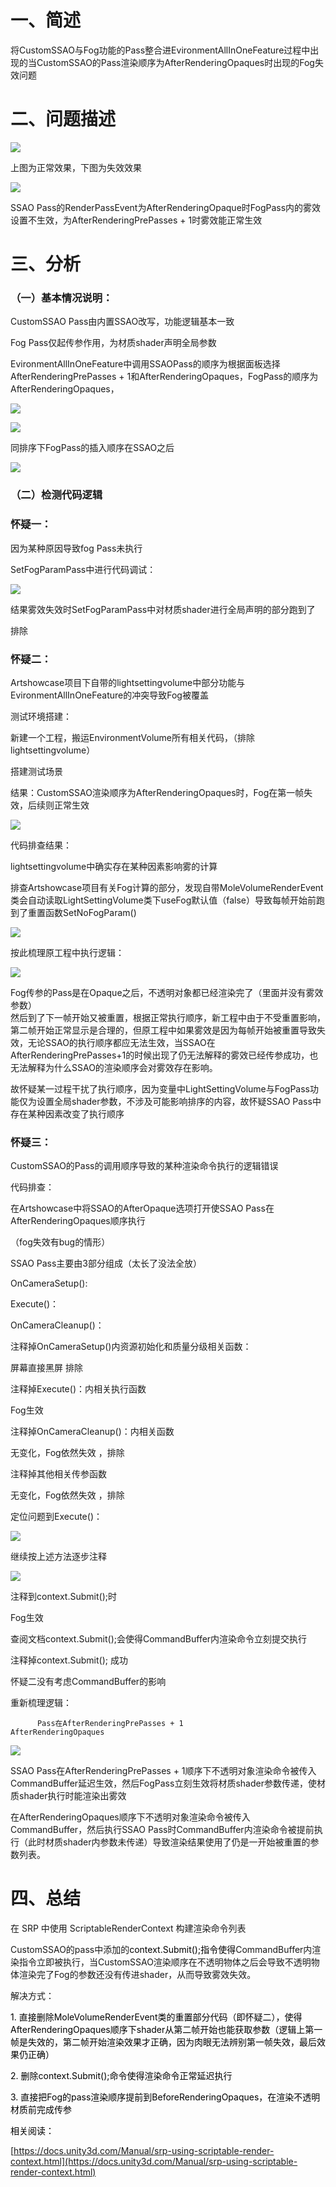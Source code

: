 # 一、简述
将CustomSSAO与Fog功能的Pass整合进EvironmentAllInOneFeature过程中出现的当CustomSSAO的Pass渲染顺序为AfterRenderingOpaques时出现的Fog失效问题

# 二、问题描述
![](https://cdn.nlark.com/yuque/0/2024/png/45145007/1720594399490-5c211aee-597c-4759-9b40-0cb1be07ccd9.png)

上图为正常效果，下图为失效效果

![](https://cdn.nlark.com/yuque/0/2024/png/45145007/1720594404286-b9b97b6b-d713-4b25-b8ef-e14a8a66f760.png)

SSAO Pass的RenderPassEvent为AfterRenderingOpaque时FogPass内的雾效设置不生效，为AfterRenderingPrePasses + 1时雾效能正常生效



# 三、分析
### （一）**基本情况说明：**
CustomSSAO Pass由内置SSAO改写，功能逻辑基本一致

Fog Pass仅起传参作用，为材质shader声明全局参数

EvironmentAllInOneFeature中调用SSAOPass的顺序为根据面板选择AfterRenderingPrePasses + 1和AfterRenderingOpaques，FogPass的顺序为AfterRenderingOpaques，

![](https://cdn.nlark.com/yuque/0/2024/png/45145007/1720597493487-2f08d5c0-6f22-4973-b641-47ad7da33c21.png)

![](https://cdn.nlark.com/yuque/0/2024/png/45354151/1720506459505-5fab7ce0-c13f-456b-a075-b61ffdb336fc.png)

同排序下FogPass的插入顺序在SSAO之后

![](https://cdn.nlark.com/yuque/0/2024/png/45145007/1720509670222-dcbf7e91-e277-4233-af4f-a9f8368b424c.png)

### 
### （二）检测代码逻辑
### 怀疑一：
因为某种原因导致fog Pass未执行

SetFogParamPass中进行代码调试：

![](https://cdn.nlark.com/yuque/0/2024/png/45145007/1720594084690-b82a666b-838c-445a-bd87-62955af1c643.png)

结果雾效失效时SetFogParamPass中对材质shader进行全局声明的部分跑到了

排除



### 怀疑二：
Artshowcase项目下自带的lightsettingvolume中部分功能与EvironmentAllInOneFeature的冲突导致Fog被覆盖

测试环境搭建：

新建一个工程，搬运EnvironmentVolume所有相关代码，（排除lightsettingvolume）

搭建测试场景

结果：CustomSSAO渲染顺序为AfterRenderingOpaques时，Fog在第一帧失效，后续则正常生效

![](https://cdn.nlark.com/yuque/0/2024/png/45145007/1720601529946-b19984cc-281e-44a6-9c43-4ce23b4e4974.png)

代码排查结果：

lightsettingvolume中确实存在某种因素影响雾的计算

排查Artshowcase项目有关Fog计算的部分，发现自带MoleVolumeRenderEvent类会自动读取LightSettingVolume类下useFog默认值（false）导致每帧开始前跑到了重置函数SetNoFogParam()

![](https://cdn.nlark.com/yuque/0/2024/png/45145007/1720597716165-a5e791d7-2cba-4340-9908-2a559ea0ed82.png)

按此梳理原工程中执行逻辑：

![](https://cdn.nlark.com/yuque/0/2024/png/45145007/1720664227323-98465650-97ce-4d09-b86d-2ea48a2046b7.png)

Fog传参的Pass是在Opaque之后，不透明对象都已经渲染完了（里面并没有雾效参数）  
然后到了下一帧开始又被重置，根据正常执行顺序，新工程中由于不受重置影响，第二帧开始正常显示是合理的，但原工程中如果雾效是因为每帧开始被重置导致失效，无论SSAO的执行顺序都应无法生效，当SSAO在AfterRenderingPrePasses+1的时候出现了仍无法解释的雾效已经传参成功，也无法解释为什么SSAO的渲染顺序会对雾效存在影响。

故怀疑某一过程干扰了执行顺序，因为变量中LightSettingVolume与FogPass功能仅为设置全局shader参数，不涉及可能影响排序的内容，故怀疑SSAO Pass中存在某种因素改变了执行顺序



### 怀疑三：
CustomSSAO的Pass的调用顺序导致的某种渲染命令执行的逻辑错误

代码排查：

在Artshowcase中将SSAO的AfterOpaque选项打开使SSAO Pass在AfterRenderingOpaques顺序执行

（fog失效有bug的情形）



SSAO Pass主要由3部分组成（太长了没法全放）

OnCameraSetup():

Execute()：

OnCameraCleanup()：



注释掉OnCameraSetup()内资源初始化和质量分级相关函数：

屏幕直接黑屏 排除

注释掉Execute()：内相关执行函数

Fog生效

注释掉OnCameraCleanup()：内相关函数

无变化，Fog依然失效 ，排除

注释掉其他相关传参函数

无变化，Fog依然失效 ，排除

定位问题到Execute()：

![](https://cdn.nlark.com/yuque/0/2024/png/45145007/1720592954944-6d58885a-1b61-4189-af89-eb8517195fc9.png)

继续按上述方法逐步注释

![](https://cdn.nlark.com/yuque/0/2024/png/45145007/1720593159446-19338c48-9d88-4806-a33c-afcb31387ebc.png)

注释到context.Submit();时

Fog生效

查阅文档context.Submit();会使得CommandBuffer内渲染命令立刻提交执行

注释掉context.Submit(); 成功

怀疑二没有考虑CommandBuffer的影响

重新梳理逻辑：

          Pass在AfterRenderingPrePasses + 1                            AfterRenderingOpaques   

![](https://cdn.nlark.com/yuque/0/2024/png/45145007/1720665001487-e0e1661d-209a-47cd-80dd-57493a53e16b.png)

SSAO Pass在AfterRenderingPrePasses + 1顺序下不透明对象渲染命令被传入CommandBuffer延迟生效，然后FogPass立刻生效将材质shader参数传递，使材质shader执行时能渲染出雾效

在AfterRenderingOpaques顺序下不透明对象渲染命令被传入CommandBuffer，然后执行SSAO Pass时CommandBuffer内渲染命令被提前执行（此时材质shader内参数未传递）导致渲染结果使用了仍是一开始被重置的参数列表。



# 四、总结
在 SRP 中使用 ScriptableRenderContext 构建渲染命令列表

CustomSSAO的pass中添加的<font style="color:black;">context.Submit();指令使得</font>CommandBuffer内渲染指令立即被执行，当CustomSSAO渲染顺序在不透明物体之后会导致不透明物体渲染完了Fog的参数还没有传进shader，从而导致雾效失效。



解决方式：

<font style="color:black;">1. 直接删除MoleVolumeRenderEvent类的重置部分代码（即怀疑二），使得AfterRenderingOpaques顺序下shader从第二帧开始也能获取参数（逻辑上第一帧是失效的，第二帧开始渲染效果才正确，因为肉眼无法辨别第一帧失效，最后效果仍正确）</font>

<font style="color:black;">2. 删除context.Submit();命令使得渲染命令正常延迟执行</font>

<font style="color:black;">3. 直接把Fog的pass渲染顺序提前到BeforeRenderingOpaques，在渲染不透明材质前完成传参</font>

<font style="color:black;"></font>

<font style="color:black;">相关阅读：</font>

[https://docs.unity3d.com/Manual/srp-using-scriptable-render-context.html](https://docs.unity3d.com/Manual/srp-using-scriptable-render-context.html)















